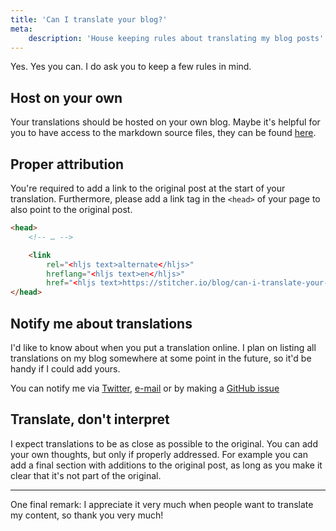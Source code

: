 ```yaml
---
title: 'Can I translate your blog?'
meta:
    description: 'House keeping rules about translating my blog posts'
---
```


Yes. Yes you can. I do ask you to keep a few rules in mind.

## Host on your own

Your translations should be hosted on your own blog. Maybe it's helpful for you to have access to the markdown source files, they can be found [here](*https://github.com/brendt/stitcher.io/tree/master/src/content/blog).

## Proper attribution

You're required to add a link to the original post at the start of your translation. Furthermore, please add a link tag in the `<head>` of your page to also point to the original post.

```html
<head>
    <!-- … -->

    <link 
        rel="<hljs text>alternate</hljs>" 
        hreflang="<hljs text>en</hljs>"
        href="<hljs text>https://stitcher.io/blog/can-i-translate-your-blog</hljs>" />
</head>
```

## Notify me about translations

I'd like to know about when you put a translation online. I plan on listing all translations on my blog somewhere at some point in the future, so it'd be handy if I could add yours.

You can notify me via [Twitter](*https://twitter.com/brendt_gd), [e-mail](mailto:brendt@stitcher.io) or by making a [GitHub issue](*https://github.com/brendt/stitcher.io)

## Translate, don't interpret

I expect translations to be as close as possible to the original. You can add your own thoughts, but only if properly addressed. For example you can add a final section with additions to the original post, as long as you make it clear that it's not part of the original.

---

One final remark: I appreciate it very much when people want to translate my content, so thank you very much!
